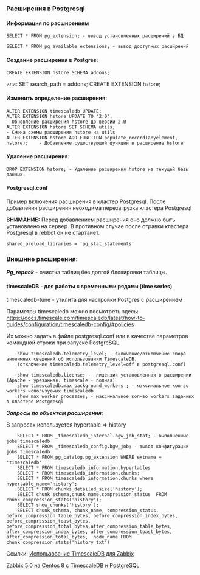 ### Расширения в Postgresql

#### Информация по расширениям

    SELECT * FROM pg_extension; - вывод установленных расширений в БД

    SELECT * FROM pg_available_extensions; - вывод доступных расширений

#### Cоздание расширения в Postgres:

    CREATE EXTENSION hstore SCHEMA addons;

или:
    SET search_path = addons;
    CREATE EXTENSION hstore;


#### Изменить определение расширения:

    ALTER EXTENSION timescaledb UPDATE;
    ALTER EXTENSION hstore UPDATE TO '2.0';                                     - Обновление расширения hstore до версии 2.0
    ALTER EXTENSION hstore SET SCHEMA utils;                                    - Смена схемы расширения hstore на utils
    ALTER EXTENSION hstore ADD FUNCTION populate_record(anyelement, hstore);    - Добавление существующей функции в расширение hstore
    
    
#### Удаление расширения:

    DROP EXTENSION hstore; - Удаление расширения hstore из текущей базы данных. 
    

#### Postgresql.conf

Пример включения расширения в кластер Postgresql. После добавления расширения неоходима перезагрузка кластера Postgresql

**ВНИМАНИЕ:** Перед добавлением расширения оно должно быть установлено на сервер. В противном случае после отравки кластера Postgresql в rebbot он не стартанет.

    shared_preload_libraries = 'pg_stat_statements'

### Внешние расширения:

***Pg_repack*** - очистка таблиц без долгой блокировки таблицы.

#### timescaleDB - для работы с временными рядами (time series)

timescaledb-tune - утилита для настройки Postgres c расширением

Параметры timescaledb можно посмотреть здесь: https://docs.timescale.com/timescaledb/latest/how-to-guides/configuration/timescaledb-config/#policies

Их можно задать в файле postgresql.conf или в качестве параметров командной строки при запуске PostgreSQL.

        show timescaledb.telemetry_level; - включение/отключение сбора анонимных сведений об использовании TimescaleDB. 
        (отключение timescaledb.telemetry_level=off в postgresql.conf)
        
        show timescaledb.license; -  лицензия установленная в расширении (Apache - урезанная. timescale - полная)
        show timescaledb.max_background_workers ; - максимальное кол-во workers используемых timescaledb
        show max_worker_processes; - максимальное кол-во workers заданных в кластере Postgresql
                
***Запросы по объектам расширения:***

В запросах используется hypertable => history

        SELECT * FROM _timescaledb_internal.bgw_job_stat; - выполненные jobs timescaledb
        SELECT * FROM _timescaledb_config.bgw_job; - вывод конфигурации jobs timescaledb
        SELECT * FROM pg_catalog.pg_extension WHERE extname = 'timescaledb'
        SELECT * FROM timescaledb_information.hypertables
        SELECT * FROM timescaledb_information.chunks;
        SELECT * FROM timescaledb_information.chunks where hypertable_name='history';
        SELECT * FROM chunks_detailed_size('history');
        SELECT chunk_schema,chunk_name,compression_status  FROM chunk_compression_stats('history');
        SELECT show_chunks('history');
        SELECT chunk_schema, chunk_name, compression_status, before_compression_table_bytes, before_compression_index_bytes, before_compression_toast_bytes,          before_compression_total_bytes,after_compression_table_bytes, after_compression_index_bytes, after_compression_toast_bytes, after_compression_total_bytes,  node_name FROM chunk_compression_stats('history_txt')

Ссылки:
[Использование TimescaleDB для Zabbix](https://ypermitin.github.io/devoooops/2022/01/08/%D0%98%D1%81%D0%BF%D0%BE%D0%BB%D1%8C%D0%B7%D0%BE%D0%B2%D0%B0%D0%BD%D0%B8%D0%B5-TimescaleDB-%D0%B4%D0%BB%D1%8F-Zabbix.html)

[Zabbix 5.0 на Centos 8 с TimescaleDB и PostgreSQL](https://evgen.me/zabbix-5-0-na-centos-8-s-timescaledb-i-postgresql/)
